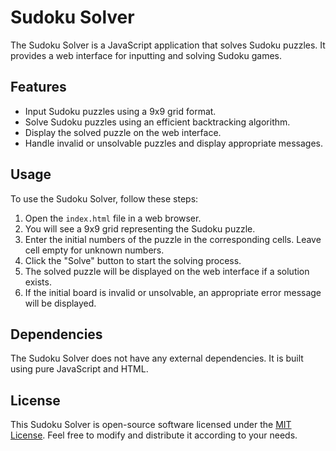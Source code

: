 # Sudoku Solver

The Sudoku Solver is a JavaScript application that solves Sudoku puzzles. It provides a web interface for inputting and solving Sudoku games. 

## Features

- Input Sudoku puzzles using a 9x9 grid format.
- Solve Sudoku puzzles using an efficient backtracking algorithm.
- Display the solved puzzle on the web interface.
- Handle invalid or unsolvable puzzles and display appropriate messages.

## Usage

To use the Sudoku Solver, follow these steps:

1. Open the `index.html` file in a web browser.
2. You will see a 9x9 grid representing the Sudoku puzzle.
3. Enter the initial numbers of the puzzle in the corresponding cells. Leave cell empty for unknown numbers.
4. Click the "Solve" button to start the solving process.
5. The solved puzzle will be displayed on the web interface if a solution exists.
6. If the initial board is invalid or unsolvable, an appropriate error message will be displayed.

## Dependencies

The Sudoku Solver does not have any external dependencies. It is built using pure JavaScript and HTML.

## License

This Sudoku Solver is open-source software licensed under the [MIT License](LICENSE). Feel free to modify and distribute it according to your needs.
